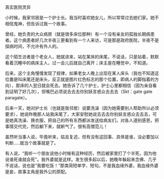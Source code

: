 真实医院灵异

小时候，我家邻居是一个护士长。我当时喜欢她女儿，所以常常过去她们家。她不相信鬼神，但告诉过我一个故事。

曾经，她负责的大众病房（就是很多床位那种）有一个没有亲友的孤独长期病患者。这个病患者好几次半夜三更看到有一个人来访，可是那是政府医院，半夜不是探病时间，不允许有外人的。

这个陌生访者是个老女人，她就进来，站在某床的床尾，不说话，只是站着，默默看着沉睡中的病床主人，过一会儿后就自己离开；床主是在睡觉中，不知道。

后来，这个主角慢慢发现了规律，如果老女人晚上出现在某人床头（我也不知道这位置是叫床尾还是床头，反正就是图片红色标志的那个位置，即病人的脚指着的方向），那床的人翌日就会死去。她告诉了几个护士，护士心里都相信（因为亲自看到证明了好几次），但嘴巴必须说去去去你别妖言惑众去去去（Skt：gate gate paragate）。

后来一天，她对护士长（也就是我邻居）说要洗澡（因为她需要别人帮助所以必须要求），她说昨晚那人站我床尾了，大家安慰她说去去去你别妖言惑众去去去，可是她真洗澡、换衣服，把自己的所有东西都派发送给病友们，对各人道别感恩，把事情交代完，然后躺下来，就断气了。很有高僧范儿！

虽然听当事人说，毕竟听来，姑且复述，但有没有这回事、具体是谁，没必要加以判断.....就当个故事就是了。

有人说，“我听一个朋友说他小时候有这种经历，然后被家里打了个半死，因为他说谁死谁就会死”。我外婆就是这样。发生很多起以后，她晚年躲起来念佛、几乎不说话，说也是“我要吃饭！”那类简短单字、短句。不是我血缘外婆，我血缘外婆是妾，故事主角是我外公的原配。
